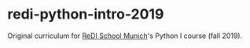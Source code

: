 # redi-python-intro-2019

Original curriculum for [ReDI School Munich](https://www.redi-school.org/munich/)'s Python I course (fall 2019).
